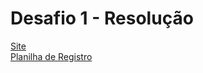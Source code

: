 # Desafio 1 - Resolução
<a href="https://opusco.netlify.app/" target="_blank">Site</a> <br>
<a href="[https://opusco.netlify.app/](https://docs.google.com/spreadsheets/d/15GbHBZDaOn1NhGAafSg6zaF-tb2nBCxr_1qUmF4POjk/edit" target="_blank">Planilha de Registro</a>
